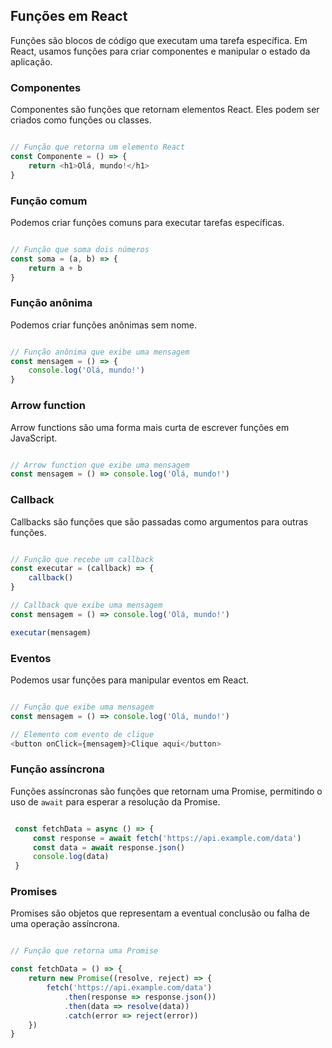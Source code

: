 ## Funções em React

Funções são blocos de código que executam uma tarefa específica. Em React, usamos funções para criar componentes e manipular o estado da aplicação.

### Componentes

Componentes são funções que retornam elementos React. Eles podem ser criados como funções ou classes.

```javascript

// Função que retorna um elemento React
const Componente = () => {
    return <h1>Olá, mundo!</h1>
}

```

### Função comum

Podemos criar funções comuns para executar tarefas específicas.

```javascript

// Função que soma dois números
const soma = (a, b) => {
    return a + b
}

```

### Função anônima

Podemos criar funções anônimas sem nome.

```javascript

// Função anônima que exibe uma mensagem
const mensagem = () => {
    console.log('Olá, mundo!')
}

```

### Arrow function

Arrow functions são uma forma mais curta de escrever funções em JavaScript.

```javascript

// Arrow function que exibe uma mensagem
const mensagem = () => console.log('Olá, mundo!')

```

### Callback

Callbacks são funções que são passadas como argumentos para outras funções.

```javascript

// Função que recebe um callback
const executar = (callback) => {
    callback()
}

// Callback que exibe uma mensagem
const mensagem = () => console.log('Olá, mundo!')

executar(mensagem)

```

### Eventos

Podemos usar funções para manipular eventos em React.

```javascript

// Função que exibe uma mensagem
const mensagem = () => console.log('Olá, mundo!')

// Elemento com evento de clique
<button onClick={mensagem}>Clique aqui</button>

```

### Função assíncrona

Funções assíncronas são funções que retornam uma Promise, permitindo o uso de `await` para esperar a resolução da Promise.

```javascript

 const fetchData = async () => {
     const response = await fetch('https://api.example.com/data')
     const data = await response.json()
     console.log(data)
 }

```

### Promises

Promises são objetos que representam a eventual conclusão ou falha de uma operação assíncrona.

```javascript

// Função que retorna uma Promise

const fetchData = () => {
    return new Promise((resolve, reject) => {
        fetch('https://api.example.com/data')
            .then(response => response.json())
            .then(data => resolve(data))
            .catch(error => reject(error))
    })
}

```